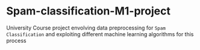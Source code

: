# Spam-classification-M1-project
University Course project envolving data preprocessing for `Spam Classification` and exploiting different machine learning algorithms for this process